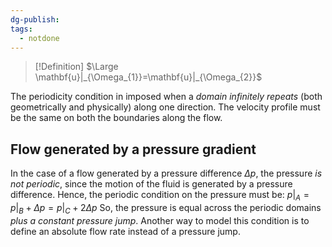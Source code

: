 ```yaml
---
dg-publish: 
tags:
  - notdone
---
```

>[!Definition]
>$\Large \mathbf{u}|_{\Omega_{1}}=\mathbf{u}|_{\Omega_{2}}$

The periodicity condition in imposed when a *domain infinitely repeats* (both geometrically and physically) along one direction. The velocity profile must be the same on both the boundaries along the flow.

## Flow generated by a pressure gradient
In the case of a flow generated by a pressure difference $\Delta p$, the pressure *is not periodic*, since the motion of the fluid is generated by a pressure difference.
Hence, the periodic condition on the pressure must be:
$p|_{A}=p|_{B}+\Delta p=p|_{C}+2\Delta p$
So, the pressure is equal across the periodic domains *plus a constant pressure jump*. 
Another way to model this condition is to define an absolute flow rate instead of a pressure jump.

